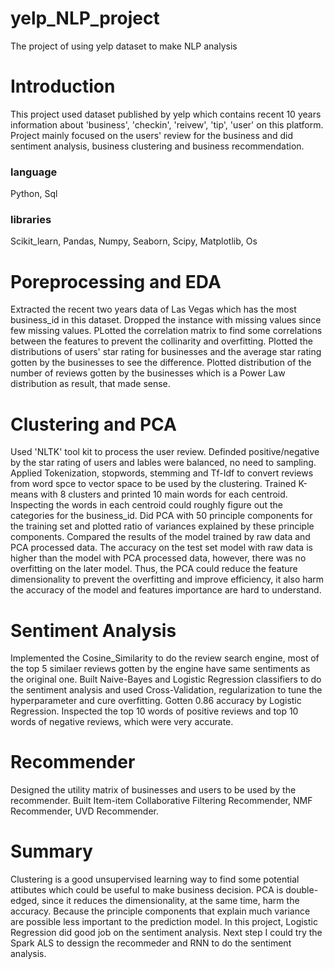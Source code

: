 # yelp_NLP_project
The project of using yelp dataset to make NLP analysis
# Introduction
This project used dataset published by yelp which contains recent 10 years information about 'business', 'checkin', 'reivew', 'tip', 'user' on this platform. Project mainly focused on the users' review for the business and did sentiment analysis, business clustering and business recommendation. 
### language
Python, Sql
### libraries
Scikit_learn, Pandas, Numpy, Seaborn, Scipy, Matplotlib, Os
# Poreprocessing and EDA
Extracted the recent two years data of Las Vegas which has the most business_id in this dataset. 
Dropped the instance with missing values since few missing values. 
PLotted the correlation matrix to find some correlations between the features to prevent the collinarity and overfitting. 
Plotted the distributions of users' star rating for businesses and the average star rating gotten by the businesses to see the difference. 
Plotted distribution of the number of reviews gotten by the businesses  which is a Power Law distribution as result, that made sense. 
# Clustering and PCA
  Used 'NLTK' tool kit to process the user review. Definded positive/negative by the star rating of users and lables were balanced, no need to sampling. Applied Tokenization, stopwords, stemming and Tf-Idf to convert reviews from word spce to vector space to be used by the clustering. Trained K-means with 8 clusters and printed 10 main words for each centroid. Inspecting the words in each centroid could roughly figure out the categories for the business_id. Did PCA with 50 principle components for the training set and plotted ratio of variances explained by these principle components. Compared the results of the model trained by raw data and PCA processed data. The accuracy on the test set model with raw data is higher than the model with PCA processed data, however, there was no overfitting on the later model. Thus, the PCA could reduce the feature dimensionality to prevent the overfitting and improve efficiency, it also harm the accuracy of the model and features importance are hard to understand.
# Sentiment Analysis
Implemented the Cosine_Similarity to do the review search engine, most of the top 5 similaer reviews gotten by the engine have same sentiments as the original one. Built Naive-Bayes and Logistic Regression classifiers to do the sentiment analysis and used Cross-Validation, regularization to tune the hyperparameter and cure overfitting. Gotten 0.86 accuracy by Logistic Regression. Inspected the top 10 words of positive reviews and top 10 words of negative reviews, which were very accurate. 
# Recommender
Designed the utility matrix of businesses and users to be used by the recommender. Built Item-item Collaborative Filtering Recommender, NMF Recommender, UVD Recommender. 
# Summary 
Clustering is a good unsupervised learning way to find some potential attibutes which could be useful to make business decision. PCA is double-edged, since it reduces the dimensionality, at the same time, harm the accuracy. Because the principle components that explain much variance are possible less important to the prediction model. In this project, Logistic Regression did good job on the sentiment analysis. Next step I could try the Spark ALS to dessign the recommeder and RNN to do the sentiment analysis. 
